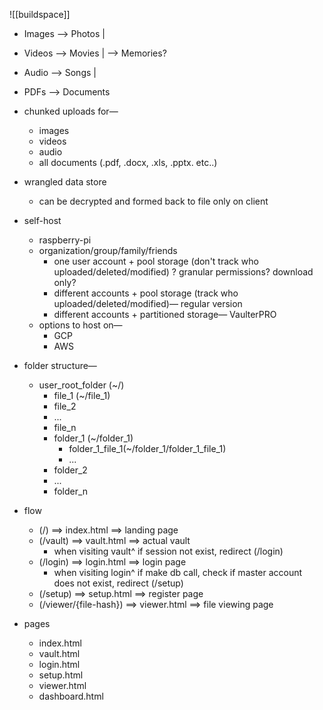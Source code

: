 ![[buildspace]]

- Images --> Photos    |
- Videos --> Movies    | --> Memories?
- Audio --> Songs       |
- PDFs --> Documents

- chunked uploads for—
	- images
	- videos
	- audio
	- all documents (.pdf, .docx, .xls, .pptx. etc..)
- wrangled data store
	- can be decrypted and formed back to file only on client
- self-host
	- raspberry-pi
	- organization/group/family/friends
		- one user account + pool storage (don't track who uploaded/deleted/modified) ? granular permissions? download only?
		- different accounts + pool storage (track who uploaded/deleted/modified)— regular version
		- different accounts + partitioned storage— VaulterPRO
	- options to host on—
		- GCP
		- AWS

- folder structure—
	- user_root_folder (~/)
		- file_1 (~/file_1)
		- file_2
		- ...
		- file_n
		- folder_1 (~/folder_1)
			- folder_1_file_1(~/folder_1/folder_1_file_1)
			- ...
		- folder_2
		- ...
		- folder_n

- flow
	- (/) ==> index.html ==> landing page
	- (/vault) ==> vault.html ==> actual vault
		- when visiting vault^ if session not exist, redirect (/login)
	- (/login) ==> login.html ==> login page
		- when visiting login^ if make db call, check if master account does not exist, redirect (/setup)
	- (/setup) ==> setup.html ==> register page
	- (/viewer/{file-hash}) ==> viewer.html ==> file viewing page

- pages
	- index.html
	- vault.html
	- login.html
	- setup.html
	- viewer.html
	- dashboard.html
